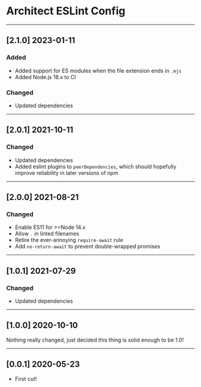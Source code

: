 # Architect ESLint Config

---

## [2.1.0] 2023-01-11

### Added

- Added support for ES modules when the file extension ends in `.mjs`
- Added Node.js 18.x to CI


### Changed

- Updated dependencies

---

## [2.0.1] 2021-10-11

### Changed

- Updated dependencies
- Added eslint plugins to `peerDependencies`, which should hopefully improve reliability in later versions of npm

---

## [2.0.0] 2021-08-21

### Changed

- Enable ES11 for >=Node 14.x
- Allow `.` in linted filenames
- Retire the ever-annoying `require-await` rule
- Add `no-return-await` to prevent double-wrapped promises

---

## [1.0.1] 2021-07-29

### Changed

- Updated dependencies

---

## [1.0.0] 2020-10-10

Nothing really changed, just decided this thing is solid enough to be 1.0!

---

## [0.0.1] 2020-05-23

- First cut!
